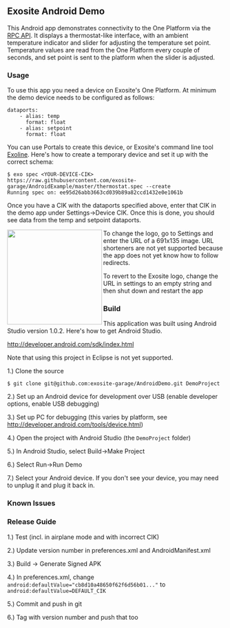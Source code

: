 ## Exosite Android Demo

This Android app demonstrates connectivity to the One Platform via the [RPC API](https://github.com/exosite/api/tree/master/rpc). It displays a thermostat-like interface, with an ambient temperature indicator and slider for adjusting the temperature set point. Temperature values are read from the One Platform every couple of seconds, and set point is sent to the platform when the slider is adjusted.

### Usage

To use this app you need a device on Exosite's One Platform. At minimum the demo device needs to be configured as follows:

```
dataports:
    - alias: temp
      format: float
    - alias: setpoint
      format: float
```

You can use Portals to create this device, or Exosite's command line tool [Exoline](https://github.com/exosite/exoline). Here's how to create a temporary device and set it up with the correct schema:

```
$ exo spec <YOUR-DEVICE-CIK> https://raw.githubusercontent.com/exosite-garage/AndroidExample/master/thermostat.spec --create 
Running spec on: ee95d26abb3663cd039b89a82ccd1432e0e1061b
```

Once you have a CIK with the dataports specified above, enter that CIK in the demo app under Settings->Device CIK. Once this is done, you should see data from the temp and setpoint dataports. 

<img src="https://raw.githubusercontent.com/exosite-garage/AndroidExample/master/images/screenshot.png" align="left" width="220">

To change the logo, go to Settings and enter the URL of a 691x135 image. URL shorteners are not yet supported because the app does not yet know how to follow redirects. 

To revert to the Exosite logo, change the URL in settings to an empty string and then shut down and restart the app

### Build 

This application was built using Android Studio version 1.0.2. Here's how to get Android Studio. 

http://developer.android.com/sdk/index.html

Note that using this project in Eclipse is not yet supported.

1.) Clone the source

```
$ git clone git@github.com:exosite-garage/AndroidDemo.git DemoProject
```

2.) Set up an Android device for development over USB (enable developer options, enable USB debugging)

3.) Set up PC for debugging (this varies by platform, see http://developer.android.com/tools/device.html)

4.) Open the project with Android Studio (the `DemoProject` folder)

5.) In Android Studio, select Build->Make Project

6.) Select Run->Run Demo

7.) Select your Android device. If you don't see your device, you may need to unplug it and plug it back in.

### Known Issues


### Release Guide

1.) Test (incl. in airplane mode and with incorrect CIK)

2.) Update version number in preferences.xml and AndroidManifest.xml

3.) Build -> Generate Signed APK 

4.) In preferences.xml, change `android:defaultValue="cb8d10a48650f62f6d56b01..."` to `android:defaultValue=DEFAULT_CIK`

5.) Commit and push in git

6.) Tag with version number and push that too
